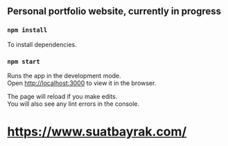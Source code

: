  ## Personal portfolio website, currently in progress

### `npm install`
To install dependencies.


### `npm start`

Runs the app in the development mode.\
Open [http://localhost:3000](http://localhost:3000) to view it in the browser.

The page will reload if you make edits.\
You will also see any lint errors in the console.

 
 # https://www.suatbayrak.com/
